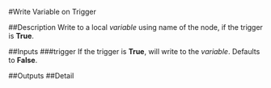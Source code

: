#Write Variable on Trigger

##Description
Write to a local _variable_ using name of the node, if the trigger is **True**.

##Inputs
###trigger
If the trigger is **True**, will write to the _variable_. Defaults to **False**.

##Outputs
##Detail

